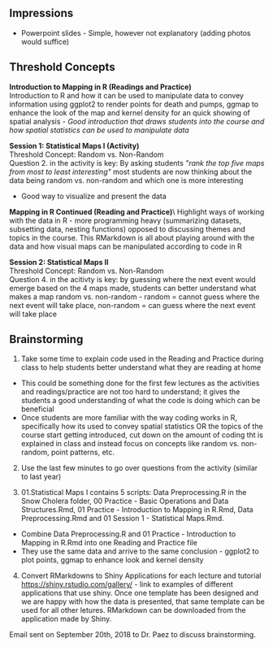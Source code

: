 ## Impressions ##

* Powerpoint slides - Simple, however not explanatory (adding photos would suffice) 

## Threshold Concepts ##
**Introduction to Mapping in R (Readings and Practice)**\
Introduction to R and how it can be used to manipulate data to convey information using ggplot2 to render points for death and pumps, ggmap to enhance the look of the map and kernel density for an quick showing of spatial analysis - *Good introduction that draws students into the course and how spatial statistics can be used to manipulate data*

**Session 1: Statistical Maps I (Activity)**\
Threshold Concept: Random vs. Non-Random\
Question 2. in the activity is key: By asking students *"rank the top five maps from most to least interesting"* most students are now thinking about the data being random vs. non-random and which one is more interesting 
* Good way to visualize and present the data 

**Mapping in R Continued (Reading and Practice)**\ 
Highlight ways of working with the data in R - more programming heavy (summarizing datasets, subsetting data, nesting functions) opposed to discussing themes and topics in the course.
This RMarkdown is all about playing around with the data and how visual maps can be manipulated according to code in R 

**Session 2: Statistical Maps II**\
Threshold Concept: Random vs. Non-Random\
Question 4. in the acitivty is key: by guessing where the next event would emerge based on the 4 maps made, students can better understand what makes a map random vs. non-random - random = cannot guess where the next event will take place, non-random = can guess where the next event will take place 

## Brainstorming ##
1. Take some time to explain code used in the Reading and Practice during class to help students better understand what they are reading at home 
* This could be something done for the first few lectures as the activities and readings/practice are not too hard to understand; it gives the students a good understanding of what the code is doing which can be beneficial 
* Once students are more familiar with the way coding works in R, specifically how its used to convey spatial statistics OR the topics of the course start getting introduced, cut down on the amount of coding tht is explained in class and instead focus on concepts like random vs. non-random, point patterns, etc. 

2. Use the last few minutes to go over questions from the activity (similar to last year) 

3. 01.Statistical Maps I contains 5 scripts: Data Preprocessing.R in the Snow Cholera folder, 00 Practice - Basic Operations and Data Structures.Rmd, 01 Practice - Introduction to Mapping in R.Rmd, Data Preprocessing.Rmd and 01 Session 1 - Statistical Maps.Rmd. 
* Combine Data Preprocessing.R and 01 Practice - Introduction to Mapping in R.Rmd into one Reading and Practice file
* They use the same data and arrive to the same conclusion - ggplot2 to plot points, ggmap to enhance look and kernel density 

4. Convert RMarkdowns to Shiny Applications for each lecture and tutorial
https://shiny.rstudio.com/gallery/ - link to examples of different applications that use shiny. Once one template has been designed and we are happy with how the data is presented, that same template can be used for all other letures. RMarkdown can be downloaded from the application made by Shiny. 

Email sent on September 20th, 2018 to Dr. Paez to discuss brainstorming. 
